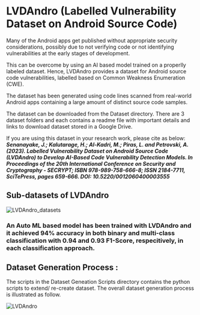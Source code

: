 # LVDAndro (Labelled Vulnerability Dataset on Android Source Code)

Many of the Android apps get published without appropriate security considerations, possibly due to not verifying code or not identifying vulnerabilities at the early stages of development. 

This can be overcome by using an AI based model trained on a properlly labeled dataset. Hence, LVDAndro provides a dataset for Android source code vulnerabilities, labelled based on Common Weakness Enumeration (CWE). 

The dataset has been generated using code lines scanned from real-world Android apps containing a large amount of distinct source code samples.

The dataset can be downloaded from the Dataset directory. There are 3 dataset folders and each contains a readme file with important details and links to download dataset stored in a Google Drive.

If you are using this dataset in your research work, please cite as below:
_**Senanayake, J.; Kalutarage, H.; Al-Kadri, M.; Piras, L. and Petrovski, A. (2023). Labelled Vulnerability Dataset on Android Source Code (LVDAndro) to Develop AI-Based Code Vulnerability Detection Models. In Proceedings of the 20th International Conference on Security and Cryptography - SECRYPT; ISBN 978-989-758-666-8; ISSN 2184-7711, SciTePress, pages 659-666. DOI: 10.5220/0012060400003555**_


## Sub-datasets of LVDAndro

![LVDAndro_datasets](https://user-images.githubusercontent.com/102326773/196053837-a9cf7490-1ac1-49b6-a8f8-9ffca6b1a25d.png)

### An Auto ML based model has been trained with LVDAndro and it achieved 94\% accuracy in both binary and multi-class classification with 0.94 and 0.93 F1-Score, respecitively, in each classification approach.


## Dataset Generation Process :

The scripts in the Dataset Geneation Scripts directory contains the python scripts to extend/ re-create dataset. The overall dataset generation process is illustrated as follow.

![LVDAndro](https://user-images.githubusercontent.com/102326773/196053776-3b763757-259f-47e9-8c82-9a0e1d3afbec.png)



